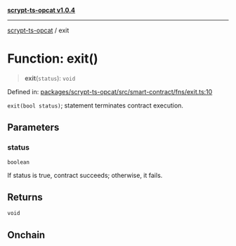 [**scrypt-ts-opcat v1.0.4**](../README.md)

***

[scrypt-ts-opcat](../README.md) / exit

# Function: exit()

> **exit**(`status`): `void`

Defined in: [packages/scrypt-ts-opcat/src/smart-contract/fns/exit.ts:10](https://github.com/OPCAT-Labs/ts-tools/blob/528986f3e4ac436a160988491680cf191c0bf231/packages/scrypt-ts-opcat/src/smart-contract/fns/exit.ts#L10)

`exit(bool status)`; statement terminates contract execution.

## Parameters

### status

`boolean`

If status is true, contract succeeds; otherwise, it fails.

## Returns

`void`

## Onchain
